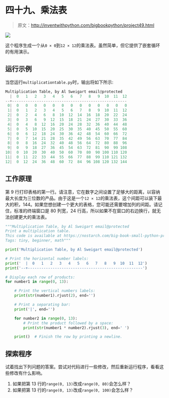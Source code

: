 # 四十九、乘法表

> 原文：<http://inventwithpython.com/bigbookpython/project49.html>

![](img/9d995d63aaead72cad01120081eb8f75.png)

这个程序生成一个从`0 × 0`到`12 × 12`的乘法表。虽然简单，但它提供了嵌套循环的有用演示。

## 运行示例

当您运行`multiplicationtable.py`时，输出将如下所示:

```py
Multiplication Table, by Al Sweigart email@protected
  |  0   1   2   3   4   5   6   7   8   9  10  11  12
--+---------------------------------------------------
 0|  0   0   0   0   0   0   0   0   0   0   0   0   0
 1|  0   1   2   3   4   5   6   7   8   9  10  11  12
 2|  0   2   4   6   8  10  12  14  16  18  20  22  24
 3|  0   3   6   9  12  15  18  21  24  27  30  33  36
 4|  0   4   8  12  16  20  24  28  32  36  40  44  48
 5|  0   5  10  15  20  25  30  35  40  45  50  55  60
 6|  0   6  12  18  24  30  36  42  48  54  60  66  72
 7|  0   7  14  21  28  35  42  49  56  63  70  77  84
 8|  0   8  16  24  32  40  48  56  64  72  80  88  96
 9|  0   9  18  27  36  45  54  63  72  81  90  99 108
10|  0  10  20  30  40  50  60  70  80  90 100 110 120
11|  0  11  22  33  44  55  66  77  88  99 110 121 132
12|  0  12  24  36  48  60  72  84  96 108 120 132 144
```

## 工作原理

第 9 行打印表格的第一行。请注意，它在数字之间设置了足够大的距离，以容纳最大长度为三位数的产品。由于这是一个`12 × 12`的乘法表，这个间距可以装下最大的积，144。如果您想创建一个更大的表格，您可能还需要增加列的间距。请记住，标准的终端窗口是 80 列宽，24 行高，所以如果不在窗口的右边换行，就无法创建更大的乘法表。

```py
"""Multiplication Table, by Al Sweigart email@protected
Print a multiplication table.
This code is available at https://nostarch.com/big-book-small-python-programming
Tags: tiny, beginner, math"""

print('Multiplication Table, by Al Sweigart email@protected')

# Print the horizontal number labels:
print('  |  0   1   2   3   4   5   6   7   8   9  10  11  12')
print('--+---------------------------------------------------')

# Display each row of products:
for number1 in range(0, 13):

    # Print the vertical numbers labels:
    print(str(number1).rjust(2), end='')

    # Print a separating bar:
    print('|', end='')

    for number2 in range(0, 13):
        # Print the product followed by a space:
        print(str(number1 * number2).rjust(3), end=' ')

    print()  # Finish the row by printing a newline. 
```

## 探索程序

试着找出下列问题的答案。尝试对代码进行一些修改，然后重新运行程序，看看这些修改有什么影响。

1.  如果把第 13 行的`range(0, 13)`改成`range(0, 80)`会怎么样？
2.  如果把第 13 行的`range(0, 13)`改成`range(0, 100)`会怎么样？